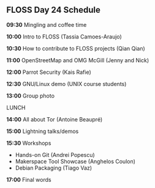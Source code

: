 ## FLOSS Day 24 Schedule

**09:30** Mingling and coffee time

**10:00** Intro to FLOSS (Tassia Camoes-Araujo)

**10:30** How to contribute to FLOSS projects (Qian Qian)

**11:00** OpenStreetMap and OMG McGill (Jenny and Nick)

**12:00** Parrot Security (Kais Rafie)

**12:30** GNU/Linux demo (UNIX course students)

**13:00** Group photo 

LUNCH

**14:00** All about Tor (Antoine Beaupré)

**15:00** Lightning talks/demos

**15:30** Workshops

- Hands-on Git (Andrei Popescu)
- Makerspace Tool Showcase (Anghelos Coulon)
- Debian Packaging (Tiago Vaz)
      
**17:00** Final words
